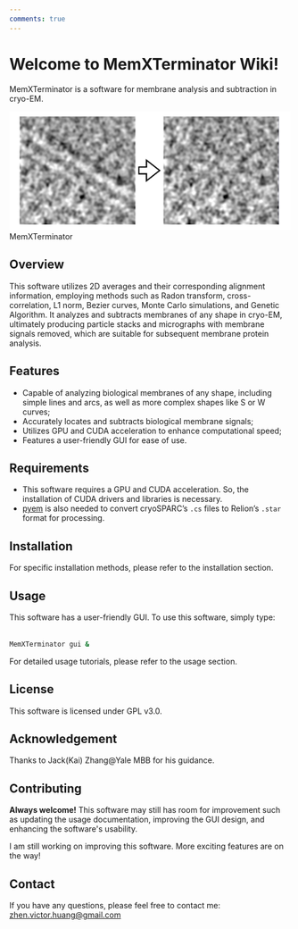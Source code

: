 ```yaml
---
comments: true
---
```

# Welcome to MemXTerminator Wiki!

MemXTerminator is a software for membrane analysis and subtraction in cryo-EM.

![MemXTerminator](./assets/images/0-1.png)
<span class="caption">MemXTerminator</span>

## Overview

This software utilizes 2D averages and their corresponding alignment information, employing methods such as Radon transform, cross-correlation, L1 norm, Bezier curves, Monte Carlo simulations, and Genetic Algorithm. It analyzes and subtracts membranes of any shape in cryo-EM, ultimately producing particle stacks and micrographs with membrane signals removed, which are suitable for subsequent membrane protein analysis.

## Features

* Capable of analyzing biological membranes of any shape, including simple lines and arcs, as well as more complex shapes like S or W curves;
* Accurately locates and subtracts biological membrane signals;
* Utilizes GPU and CUDA acceleration to enhance computational speed;
* Features a user-friendly GUI for ease of use.

## Requirements

* This software requires a GPU and CUDA acceleration. So, the installation of CUDA drivers and libraries is necessary.
* [pyem](https://github.com/asarnow/pyem) is also needed to convert cryoSPARC’s `.cs` files to Relion’s `.star` format for processing.

## Installation

For specific installation methods, please refer to the installation section.

## Usage

This software has a user-friendly GUI. To use this software, simply type:

```bash

MemXTerminator gui &

```

For detailed usage tutorials, please refer to the usage section.

## License

This software is licensed under GPL v3.0.

## Acknowledgement

Thanks to Jack(Kai) Zhang@Yale MBB for his guidance.

## Contributing

**Always welcome!** This software may still has room for improvement such as updating the usage documentation, improving the GUI design, and enhancing the software's usability.

I am still working on improving this software. More exciting features are on the way!

## Contact

If you have any questions, please feel free to contact me: [zhen.victor.huang@gmail.com](mailto:zhen.victor.huang@gmail.com)
